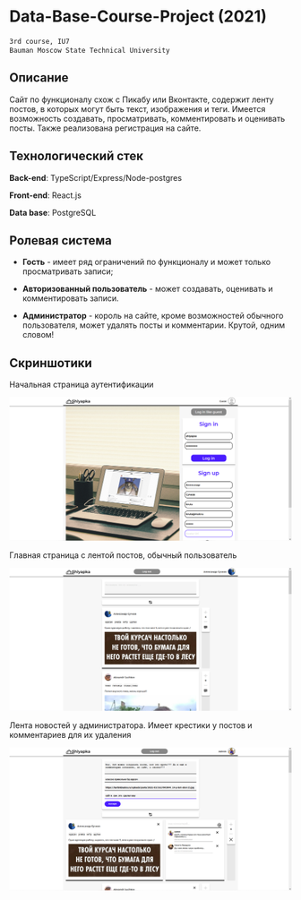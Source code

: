 # Data-Base-Course-Project (2021)

```
3rd course, IU7
Bauman Moscow State Technical University
```

## Описание

Сайт по функционалу схож с Пикабу или Вконтакте, содержит ленту постов, в которых могут быть текст, изображения и теги. Имеется возможность создавать, просматривать, комментировать и оценивать посты. Также реализована регистрация на сайте.

## Технологический стек

**Back-end**:  TypeScript/Express/Node-postgres

**Front-end**: React.js

**Data base**: PostgreSQL

## Ролевая система

* **Гость** - имеет ряд ограничений по функционалу и может только просматривать записи;

* **Авторизованный пользователь** - может создавать, оценивать и комментировать записи.

* **Администратор** - король на сайте, кроме возможностей обычного пользователя, может удалять посты и комментарии. Крутой, одним словом!

## Скриншотики

Начальная страница аутентификации

![аутентификация](https://github.com/shlyapos/bmstu_db_proj/blob/main/Documents/screenshot_1.png)

Главная страница с лентой постов, обычный пользователь

![лента новостей](https://github.com/shlyapos/bmstu_db_proj/blob/main/Documents/screenshot_2.png)

Лента новостей у администратора. Имеет крестики у постов и комментариев для их удаления

![](https://github.com/shlyapos/bmstu_db_proj/blob/main/Documents/screenshot_3.png)
